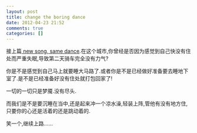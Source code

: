 ```yaml
---
layout: post
title: change the boring dance
date: 2012-04-23 21:52
comments: true
categories: []
---
```

接上篇<a href="http://www.yyxzy.org/2012/04/new-song-same-dance/"> new song, same dance</a>.在这个城市,你曾经是否因为感觉到自己快没有住处而严重失眠,导致第二天骑车完全没有力气?

你是不是感觉到自己马上就要睡大马路了.或者你是不是已经做好准备要去睡地下室了.是不是已经准备好没有住处就打包回家了!

一切的一切只是梦魇.没有尽头.

而我们是不是要沉睡在当中,还是起来冲一个凉水澡,轻装上阵,管他有没有地方住,只要你的心还是活着的还是跳动着的.

笑一个,继续上路……
